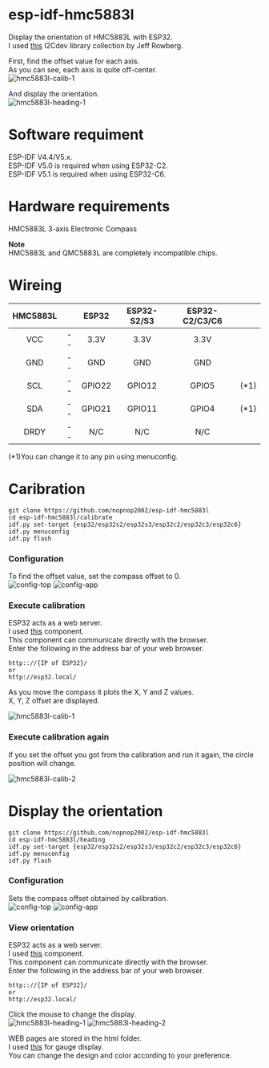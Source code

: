 # esp-idf-hmc5883l
Display the orientation of HMC5883L with ESP32.   
I used [this](https://github.com/jrowberg/i2cdevlib/tree/master/Arduino) I2Cdev library collection by Jeff Rowberg.   

First, find the offset value for each axis.   
As you can see, each axis is quite off-center.   
![hmc5883l-calib-1](https://user-images.githubusercontent.com/6020549/232182195-a9fb53d5-d6fc-4382-9a82-28cdb911a82d.jpg)

And display the orientation.   
![hmc5883l-heading-1](https://user-images.githubusercontent.com/6020549/232182731-8f6870b9-8ce6-4d14-a39c-34c1a8123ef7.jpg)

# Software requiment
ESP-IDF V4.4/V5.x.   
ESP-IDF V5.0 is required when using ESP32-C2.   
ESP-IDF V5.1 is required when using ESP32-C6.   


# Hardware requirements
HMC5883L 3-axis Electronic Compass   

__Note__   
HMC5883L and QMC5883L are completely incompatible chips.   

# Wireing
|HMC5883L||ESP32|ESP32-S2/S3|ESP32-C2/C3/C6||
|:-:|:-:|:-:|:-:|:-:|:-:|
|VCC|--|3.3V|3.3V|3.3V||
|GND|--|GND|GND|GND||
|SCL|--|GPIO22|GPIO12|GPIO5|(*1)|
|SDA|--|GPIO21|GPIO11|GPIO4|(*1)|
|DRDY|--|N/C|N/C|N/C||

(*1)You can change it to any pin using menuconfig.   


# Caribration

```
git clone https://github.com/nopnop2002/esp-idf-hmc5883l
cd esp-idf-hmc5883l/calibrate
idf.py set-target {esp32/esp32s2/esp32s3/esp32c2/esp32c3/esp32c6}
idf.py menuconfig
idf.py flash
```


### Configuration   
To find the offset value, set the compass offset to 0.   
![config-top](https://user-images.githubusercontent.com/6020549/232182279-d0e97cef-1f45-4f86-9d71-b5c16fe77ebf.jpg)
![config-app](https://user-images.githubusercontent.com/6020549/232182280-c2ddc0bc-f2c2-462f-a6f2-d8a6e9664344.jpg)

### Execute calibration   
ESP32 acts as a web server.   
I used [this](https://github.com/Molorius/esp32-websocket) component.   
This component can communicate directly with the browser.   
Enter the following in the address bar of your web browser.   
```
http:://{IP of ESP32}/
or
http://esp32.local/
```

As you move the compass it plots the X, Y and Z values.   
X, Y, Z offset are displayed.   

![hmc5883l-calib-1](https://user-images.githubusercontent.com/6020549/232182195-a9fb53d5-d6fc-4382-9a82-28cdb911a82d.jpg)

### Execute calibration again   
If you set the offset you got from the calibration and run it again, the circle position will change.   

![hmc5883l-calib-2](https://user-images.githubusercontent.com/6020549/232182196-d71d4259-d06d-4207-a8a0-92eab2f3b20e.jpg)




# Display the orientation   



```
git clone https://github.com/nopnop2002/esp-idf-hmc5883l
cd esp-idf-hmc5883l/heading
idf.py set-target {esp32/esp32s2/esp32s3/esp32c2/esp32c3/esp32c6}
idf.py menuconfig
idf.py flash
```


### Configuration   
Sets the compass offset obtained by calibration.   
![config-top](https://user-images.githubusercontent.com/6020549/229249348-21ca8f80-e976-4ddb-8bca-435c475a3290.jpg)
![config-app](https://user-images.githubusercontent.com/6020549/232182280-c2ddc0bc-f2c2-462f-a6f2-d8a6e9664344.jpg)


### View orientation   
ESP32 acts as a web server.   
I used [this](https://github.com/Molorius/esp32-websocket) component.   
This component can communicate directly with the browser.   
Enter the following in the address bar of your web browser.   
```
http:://{IP of ESP32}/
or
http://esp32.local/
```

Click the mouse to change the display.   
![hmc5883l-heading-1](https://user-images.githubusercontent.com/6020549/232182731-8f6870b9-8ce6-4d14-a39c-34c1a8123ef7.jpg)
![hmc5883l-heading-2](https://user-images.githubusercontent.com/6020549/232182732-710a315a-c8bc-406b-b39a-d050e84b6a26.jpg)

WEB pages are stored in the html folder.   
I used [this](https://canvas-gauges.com/) for gauge display.   
You can change the design and color according to your preference.   


